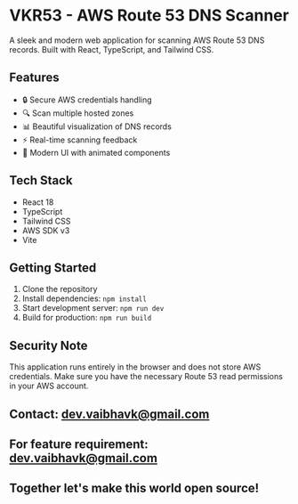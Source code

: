 # VKR53 - AWS Route 53 DNS Scanner

A sleek and modern web application for scanning AWS Route 53 DNS records. Built with React, TypeScript, and Tailwind CSS.

## Features

- 🔒 Secure AWS credentials handling
- 🔍 Scan multiple hosted zones
- 📊 Beautiful visualization of DNS records
- ⚡ Real-time scanning feedback
- 💫 Modern UI with animated components

## Tech Stack

- React 18
- TypeScript
- Tailwind CSS
- AWS SDK v3
- Vite

## Getting Started

1. Clone the repository
2. Install dependencies: `npm install`
3. Start development server: `npm run dev`
4. Build for production: `npm run build`

## Security Note

This application runs entirely in the browser and does not store AWS credentials. Make sure you have the necessary Route 53 read permissions in your AWS account.

## Contact: dev.vaibhavk@gmail.com
## For feature requirement: dev.vaibhavk@gmail.com

## Together let's make this world open source!
